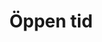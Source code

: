 ---
title: Öppen tid
id: 2
description: ""
image: /img/default.jpg
slug: oppen-tid
brandLogo: /img/brand_Default.png
brandUrl: " "
templateKey: category-page

---